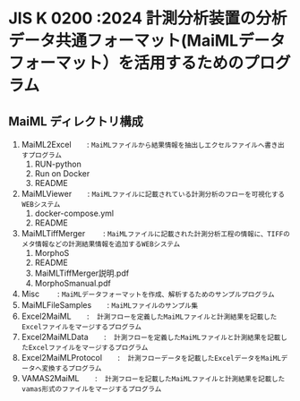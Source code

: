 # JIS K 0200 :2024 計測分析装置の分析データ共通フォーマット(MaiMLデータフォーマット）を活用するためのプログラム

## MaiML ディレクトリ構成
1. MaiML2Excel　　: `MaiMLファイルから結果情報を抽出しエクセルファイルへ書き出すプログラム`
   1. RUN-python
   2. Run on Docker
   3. README
2. MaiMLViewer　　: `MaiMLファイルに記載されている計測分析のフローを可視化するWEBシステム`
   1. docker-compose.yml
   2. README
3. MaiMLTiffMerger 　　: `MaiMLファイルに記載された計測分析工程の情報に、TIFFのメタ情報などの計測結果情報を追加するWEBシステム`
   1. MorphoS
   2. README
   3. MaiMLTiffMerger説明.pdf
   4. MorphoSmanual.pdf
4. Misc 　　: `MaiMLデータフォーマットを作成、解析するためのサンプルプログラム`
5. MaiMLFileSamples　　: `MaiMLファイルのサンプル集`
6. Excel2MaiML　　:　`計測フローを定義したMaiMLファイルと計測結果を記載したExcelファイルをマージするプログラム`
7. Excel2MaiMLData　　:　`計測フローを定義したMaiMLファイルと計測結果を記載したExcelファイルをマージするプログラム`
8. Excel2MaiMLProtocol　　:　`計測フローデータを記載したExcelデータをMaiMLデータへ変換するプログラム`
9. VAMAS2MaiML　　:　`計測フローを記載したMaiMLファイルと計測結果を記載したvamas形式のファイルをマージするプログラム`
